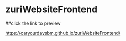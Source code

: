 # zuriWebsiteFrontend
##click the link to preview 

https://caryourdaysbm.github.io/zuriWebsiteFrontend/

